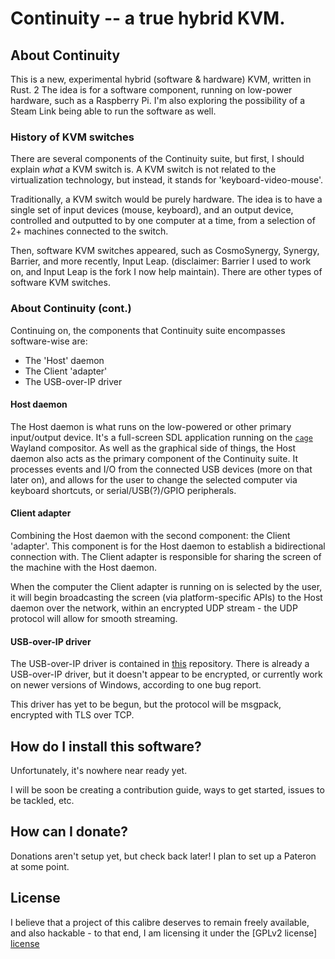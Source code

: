Continuity -- a true hybrid KVM.
==================================

## About Continuity

This is a new, experimental hybrid (software & hardware) KVM, written in Rust.
2
The idea is for a software component, running on low-power hardware, such as a
Raspberry Pi. I'm also exploring the possibility of a Steam Link being able
to run the software as well.

### History of KVM switches

There are several components of the Continuity suite, but first, I should
explain *what* a KVM switch is. A KVM switch is not related to the
virtualization technology, but instead, it stands for 'keyboard-video-mouse'.

Traditionally, a KVM switch would be purely hardware. The idea is to have a
single set of input devices (mouse, keyboard), and an output device,
controlled and outputted to by one computer at a time, from a selection of 2+
machines connected to the switch.

Then, software KVM switches appeared, such as CosmoSynergy, Synergy, Barrier,
and more
recently, Input Leap. (disclaimer: Barrier I used to work on, and Input Leap is
the fork I
now help maintain). There are other types of software KVM switches.

### About Continuity (cont.)

Continuing on, the components that Continuity suite encompasses software-wise
are:

- The 'Host' daemon
- The Client 'adapter'
- The USB-over-IP driver

#### Host daemon

The Host daemon is what runs on the low-powered or other primary input/output
device. It's a full-screen SDL application running on the [`cage`][cage]
Wayland compositor. As well as the
graphical side of things, the Host daemon also acts as the primary component
of the Continuity suite. It processes events and I/O from the connected USB
devices (more on that later on), and allows for the user to change the
selected computer via keyboard shortcuts, or serial/USB(?)/GPIO peripherals.

#### Client adapter

Combining the Host daemon with the second component: the Client 'adapter'.
This component is for the Host daemon to establish a bidirectional connection
with. The Client adapter is responsible for sharing the screen of the machine
with the Host daemon.

When the computer the Client adapter is running on is
selected by the user, it will begin broadcasting the screen (via
platform-specific APIs) to the Host daemon over the network, within an
encrypted UDP stream - the UDP protocol will allow for smooth streaming.

#### USB-over-IP driver

The USB-over-IP driver is contained in [this][usboip] repository. There is
already a USB-over-IP driver, but it doesn't appear to be encrypted, or
currently work on newer versions of Windows, according to one bug report.

This driver has yet to be begun, but the protocol will be msgpack, encrypted
with TLS over TCP.

## How do I install this software?

Unfortunately, it's nowhere near ready yet.

I will be soon be creating a contribution guide, ways to get started, issues
to be tackled, etc.

## How can I donate?

Donations aren't setup yet, but check back later! I plan to set up a Pateron
at some point.

## License

I believe that a project of this calibre deserves to remain freely available,
and also hackable - to that end, I am licensing it under the [GPLv2 license]
[license]

[cage]: https://github.com/Hjdskes/cage
[usboip]: https://github.com/continuity-kvm/usboip
[license]: /LICENSE
